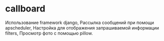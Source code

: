 # callboard
Использование framework django, 
Рассылка сообщений при помощи apscheduler, 
Настройка для отображения запрашиваемой информации filters, 
Просмотр фото с помощью pillow. 

